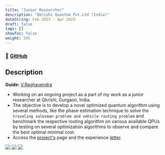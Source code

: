 ```yaml
---
title: "Junior Researcher"
description: "Qkrishi Quantum Pvt.Ltd (India)"
dateString: Feb 2023 - Apr 2023
draft: false
tags: []
showToc: false
weight: 305
--- 
```

### 🔗 [GitHub](https://github.com/ShisheerKaushik24/Junior-Researcher-Project-1)

## Description
**Guide:** [V.Raghavendra](https://www.linkedin.com/in/raghavendra-v-b011272a/?originalSubdomain=in)

- Working on an ongoing project as a part of my work as a junior researcher at Qkrishi, Gurgaon, India.
- The objective is to develop a novel optimized quantum algorithm using several methods, like the phase estimation technique to solve the `traveling salesman problem and vehicle routing problem` and benchmark the respective routing algorithm on various available QPUs by testing on several optimization algorithms to observe and compare the best optimal minimal cost.
- Access the [project's](https://github.com/ShisheerKaushik24/Junior-Researcher-Project-) page and the experience [letter](https://drive.google.com/file/d/1_QP7Wn-4F7b5meSQ3Kyk12e2ZT9H_Duw/view?usp=drive_link).

![](/experience/iit-madras/img1.jpeg)
![](/experience/iit-madras/img2.jpeg)
![](/experience/iit-madras/img3.jpeg)
